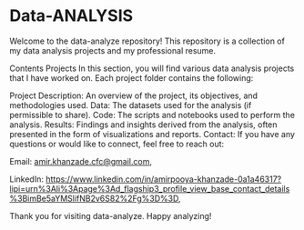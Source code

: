 # Data-ANALYSIS
Welcome to the data-analyze repository! This repository is a collection of my data analysis projects and my professional resume.

Contents
Projects
In this section, you will find various data analysis projects that I have worked on. Each project folder contains the following:

Project Description: An overview of the project, its objectives, and methodologies used.
Data: The datasets used for the analysis (if permissible to share).
Code: The scripts and notebooks used to perform the analysis.
Results: Findings and insights derived from the analysis, often presented in the form of visualizations and reports.
Contact:
If you have any questions or would like to connect, feel free to reach out:

Email: amir.khanzade.cfc@gmail.com,

LinkedIn: https://www.linkedin.com/in/amirpooya-khanzade-0a1a46317?lipi=urn%3Ali%3Apage%3Ad_flagship3_profile_view_base_contact_details%3BimBe5aYMSlifNB2v6S82%2Fg%3D%3D,


Thank you for visiting data-analyze. Happy analyzing!
